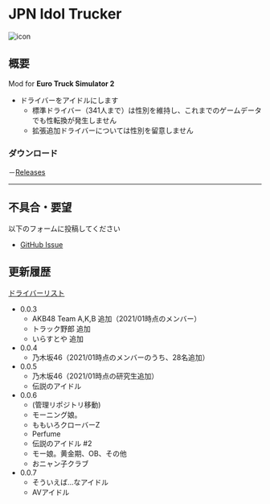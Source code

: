 # JPN Idol Trucker

![icon](https://june-y6o.github.io/ETS2-Mod-Japan-Idol-Truker/raw/master/icon.jpg)

## 概要
Mod for **Euro Truck Simulator 2**

- ドライバーをアイドルにします
  - 標準ドライバー（341人まで）は性別を維持し、これまでのゲームデータでも性転換が発生しません
  - 拡張追加ドライバーについては性別を留意しません

### ダウンロード
－[Releases](https://github.com/june-y6o/ETS2-Mod-Japan-Idol-Truker/releases)

---
## 不具合・要望

以下のフォームに投稿してください
- [GitHub Issue](https://june-y6o.github.io/ETS2-Mod-Japan-Idol-Truker/issues)
## 更新履歴
[ドライバーリスト](https://june-y6o.github.io/ETS2-Mod-Japan-Idol-Truker/DRIVERS)

- 0.0.3
  - AKB48 Team A,K,B 追加（2021/01時点のメンバー）
  - トラック野郎 追加
  - いらすとや 追加
- 0.0.4
  - 乃木坂46（2021/01時点のメンバーのうち、28名追加）
- 0.0.5
  - 乃木坂46（2021/01時点の研究生追加）
  - 伝説のアイドル
- 0.0.6
  - (管理リポジトリ移動)
  - モーニング娘。
  - ももいろクローバーZ
  - Perfume
  - 伝説のアイドル #2
  - モー娘。黄金期、OB、その他
  - おニャン子クラブ
- 0.0.7
  - そういえば...なアイドル
  - AVアイドル